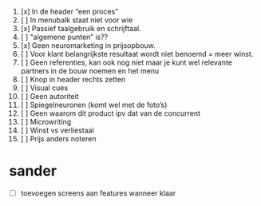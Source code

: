 1. [x] In de header “een proces”
2. [ ] In menubalk staat niet voor wie
3. [x] Passief taalgebruik en schrijftaal.
4. [ ] “algemene punten” is??
5. [x] Geen neuromarketing in prijsopbouw.
6. [ ] Voor klant belangrijkste resultaat wordt niet benoemd = meer winst.
7. [ ] Geen referenties, kan ook nog niet maar je kunt wel relevante partners in de bouw noemen en het menu
8. [ ] Knop in header rechts zetten
9. [ ] Visual cues
10. [ ] Geen autoriteit
11. [ ] Spiegelneuronen (komt wel met de foto’s)
12. [ ] Geen waarom dit product ipv dat van de concurrent
13. [ ] Microwriting
14. [ ] Winst vs verliestaal
15. [ ] Prijs anders noteren

# sander

- [ ] toevoegen screens aan features wanneer klaar
